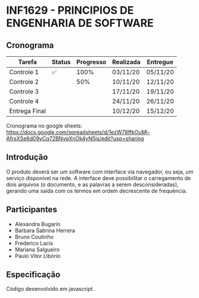 # INF1629 - PRINCIPIOS DE ENGENHARIA DE SOFTWARE

## Cronograma
Tarefa | Status | Progresso | Realizada | Entregue
------ | ------ | --------- | ------ | ----
Controle 1 | :white_check_mark: | 100% | 03/11/20 | 05/11/20
Controle 2 |  | 50% | 10/11/20 | 12/11/20
Controle 3 |  |  | 17/11/20 | 19/11/20
Controle 4 |  |  | 24/11/20 | 26/11/20
Entrega Final | | | 10/12/20 | 15/12/20

Cronograma no google sheets: https://docs.google.com/spreadsheets/d/1ezW78ffkOuMj-AfrsXSe6d09vCq72BNyqXnOk4yN5js/edit?usp=sharing

## Introdução
O produto deverá ser um software com interface via navegador, ou seja, um serviço disponível na rede.
A interface deve possibilitar o carregamento de dois arquivos (o documento, e as palavras a serem desconsideradas), gerando uma saída com os termos em ordem decrescente de frequência.

## Participantes
* Alexandra Bugarin
* Barbara Sabrina Herrera 
* Bruno Coutinho
* Frederico Lacis
* Mariana Salgueiro
* Paulo Vitor Libório

## Especificação
Código desenvolvido em javascript.